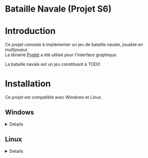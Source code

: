 # Bataille Navale (Projet S6)

# Introduction
Ce projet consiste à implémenter un jeu de bataille navale, jouable en multijoueur.  
La librairie [Pyglet](https://github.com/pyglet/pyglet) a été utilisé pour l'interface graphique.  

La bataille navale est un jeu constituant à TODO  

# Installation
Ce projet est compatible avec Windows et Linux.

## Windows

<details>

### Builds
- Télécharger un build windows dans les [releases du github](https://github.com/Faraphel/Projet_S6)
- Lancer le jeu avec `Bataille Navale.exe`

### Manuel
- Installer [Python 3.11](https://www.python.org/downloads/windows/) (ou ultérieur)
- Installer les dépendances avec `python3.11 -m pip install -r requirements.txt`
- Lancer le jeu avec `python3.11 main.pyw`

</details>

## Linux

<details>

- Installer Python 3.11 avec les commandes `sudo apt update && sudo apt install python3.11 python3-pip`
- Installer les dépendances avec `python3.11 -m pip install -r requirements.txt`
- Lancer le jeu avec `python3.11 main.pyw`

</details>
